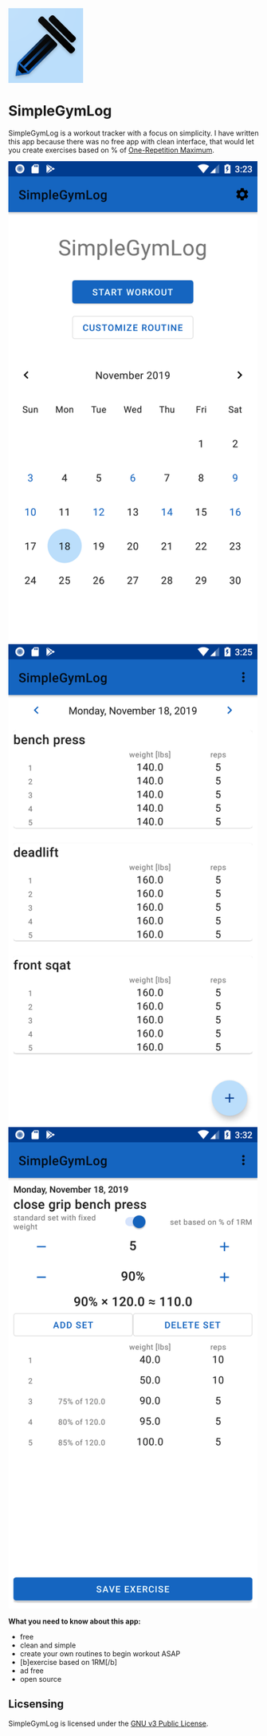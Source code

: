 <img src="/screenshots/logo.png" align="center" height="150" width="150" >

# SimpleGymLog

SimpleGymLog is a workout tracker with a focus on simplicity.
I have written this app because there was no free app with clean interface, that would let you create exercises based on % of [One-Repetition Maximum](https://en.wikipedia.org/wiki/One-repetition_maximum).

<img src="screenshots/main_screen.png" width="500" > <img src="/screenshots/workout_screen.png" width="500" > <img src="/screenshots/add_exercie_screen.png" width="500" >


**What you need to know about this app:**
- free
- clean and simple
- create your own routines to begin workout ASAP
- [b]exercise based on 1RM[/b]
- ad free
- open source

## Licsensing
SimpleGymLog is licensed under the [GNU v3 Public License](/LICENSE). 

